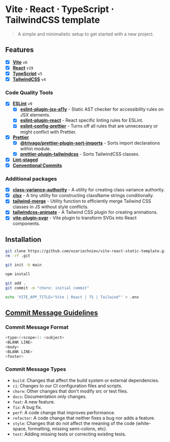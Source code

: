 # Vite ⋅ React ⋅ TypeScript ⋅ TailwindCSS template

> A simple and minimalistic setup to get started with a new project.

## Features

- [x] [**Vite**](https://vite.dev/) `v6`
- [x] [**React**](https://react.dev/) `v19`
- [x] [**TypeScript**](https://www.typescriptlang.org/) `v5`
- [x] [**TailwindCSS**](https://tailwindcss.com/) `v4`

### Code Quality Tools

- [x] [**ESLint**](https://eslint.org/) `v9`
  - [x] [**eslint-plugin-jsx-a11y**](https://www.npmjs.com/package/eslint-plugin-jsx-a11y) - Static AST checker for accessibility rules on JSX elements.
  - [x] [**eslint-plugin-react**](https://www.npmjs.com/package/eslint-plugin-react) - React specific linting rules for ESLint.
  - [x] [**eslint-config-prettier**](https://www.npmjs.com/package/eslint-config-prettier) - Turns off all rules that are unnecessary or might conflict with Prettier.
- [x] [**Prettier**](https://prettier.io/)
  - [x] [**@trivago/prettier-plugin-sort-imports**](https://www.npmjs.com/package/@trivago/prettier-plugin-sort-imports) - Sorts import declarations within module.
  - [x] [**prettier-plugin-tailwindcss**](https://www.npmjs.com/package/prettier-plugin-tailwindcss) - Sorts TailwindCSS classes.
- [x] [**Lint-staged**](https://www.npmjs.com/package/lint-staged)
- [x] [**Conventional Commits**](https://www.conventionalcommits.org/en/v1.0.0/)

### Additional packages

- [x] [**class-variance-authority**](https://www.npmjs.com/package/class-variance-authority) - A utility for creating class variance authority.
- [x] [**clsx**](https://www.npmjs.com/package/clsx) - A tiny utility for constructing className strings conditionally.
- [x] [**tailwind-merge**](https://www.npmjs.com/package/tailwind-merge) - Utility function to efficiently merge Tailwind CSS classes in JS without style conflicts.
- [x] [**tailwindcss-animate**](https://www.npmjs.com/package/tailwindcss-animate) - A Tailwind CSS plugin for creating animations.
- [x] [**vite-plugin-svgr**](https://www.npmjs.com/package/vite-plugin-svgr) - Vite plugin to transform SVGs into React components.

## Installation

```bash
git clone https://github.com/ozariechniev/vite-react-static-template.git .
rm -rf .git

git init -b main

npm install

git add .
git commit -m "chore: initial commit"

echo 'VITE_APP_TITLE="Vite | React | TS | Tailwind"' > .env
```

## [Commit Message Guidelines](https://www.conventionalcommits.org/en/v1.0.0/)

### Commit Message Format

```bash
<type>(<scope>): <subject>
<BLANK LINE>
<body>
<BLANK LINE>
<footer>
```

### Commit Message Types

- `build`: Changes that affect the build system or external dependencies.
- `ci`: Changes to our CI configuration files and scripts.
- `chore`: Other changes that don't modify src or test files.
- `docs`: Documentation only changes.
- `feat`: A new feature.
- `fix`: A bug fix.
- `perf`: A code change that improves performance.
- `refactor`: A code change that neither fixes a bug nor adds a feature.
- `style`: Changes that do not affect the meaning of the code (white-space, formatting, missing semi-colons, etc).
- `test`: Adding missing tests or correcting existing tests.
